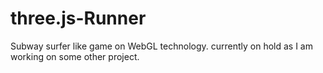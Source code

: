 # three.js-Runner
Subway surfer like game on WebGL technology. 
currently on hold as I am working on some other project.
